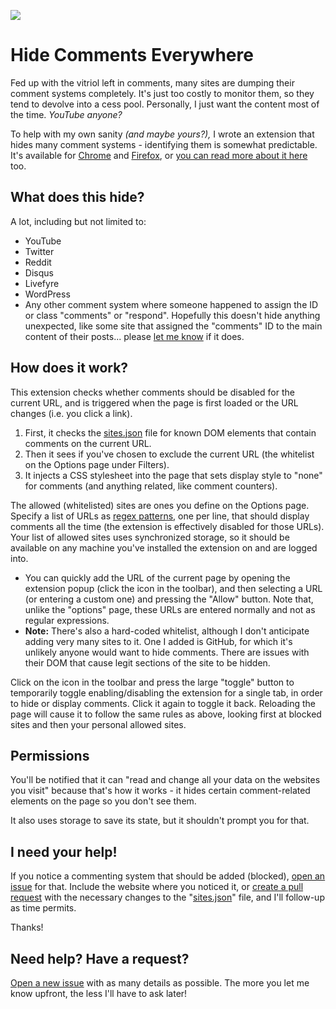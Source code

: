 ![](https://grantwinney.com/content/images/2017/10/Hide-Comments-Everywhere.jpg)

# Hide Comments Everywhere

Fed up with the vitriol left in comments, many sites are dumping their comment systems completely. It's just too costly to monitor them, so they tend to devolve into a cess pool. Personally, I just want the content most of the time. _YouTube anyone?_

To help with my own sanity _(and maybe yours?),_ I wrote an extension that hides many comment systems - identifying them is somewhat predictable. It's available for [Chrome](https://chrome.google.com/webstore/detail/hide-comments/bmhkdngdngchlneelllmdennfpmepbnc) and [Firefox](https://addons.mozilla.org/en-US/firefox/addon/hide-comments-everywhere/), or [you can read more about it here](https://grantwinney.com/hide-comments-everywhere/) too.

## What does this hide?

A lot, including but not limited to:

* YouTube
* Twitter
* Reddit
* Disqus
* Livefyre
* WordPress
* Any other comment system where someone happened to assign the ID or class "comments" or "respond". Hopefully this doesn't hide anything unexpected, like some site that assigned the "comments" ID to the main content of their posts... please [let me know](https://github.com/grantwinney/hide-comments-everywhere/issues/new) if it does.

## How does it work?

This extension checks whether comments should be disabled for the current URL, and is triggered when the page is first loaded or the URL changes (i.e. you click a link).

1. First, it checks the [sites.json](https://github.com/grantwinney/hide-comments-everywhere/blob/master/sites/sites.json) file for known DOM elements that contain comments on the current URL.
2. Then it sees if you've chosen to exclude the current URL (the whitelist on the Options page under Filters).
3. It injects a CSS stylesheet into the page that sets display style to "none" for comments (and anything related, like comment counters).

The allowed (whitelisted) sites are ones you define on the Options page. Specify a list of URLs as [regex patterns](https://developer.mozilla.org/en-US/docs/Web/JavaScript/Guide/Regular_Expressions), one per line, that should display comments all the time (the extension is effectively disabled for those URLs). Your list of allowed sites uses synchronized storage, so it should be available on any machine you've installed the extension on and are logged into.

- You can quickly add the URL of the current page by opening the extension popup (click the icon in the toolbar), and then selecting a URL (or entering a custom one) and pressing the "Allow" button. Note that, unlike the "options" page, these URLs are entered normally and not as regular expressions.
- **Note:** There's also a hard-coded whitelist, although I don't anticipate adding very many sites to it. One I added is GitHub, for which it's unlikely anyone would want to hide comments. There are issues with their DOM that cause legit sections of the site to be hidden.

Click on the icon in the toolbar and press the large "toggle" button to temporarily toggle enabling/disabling the extension for a single tab, in order to hide or display comments. Click it again to toggle it back. Reloading the page will cause it to follow the same rules as above, looking first at blocked sites and then your personal allowed sites.

## Permissions

You'll be notified that it can "read and change all your data on the websites you visit" because that's how it works - it hides certain comment-related elements on the page so you don't see them.

It also uses storage to save its state, but it shouldn't prompt you for that.

## I need your help!

If you notice a commenting system that should be added (blocked), [open an issue](https://github.com/grantwinney/hide-comments-everywhere/issues/new) for that. Include the website where you noticed it, or [create a pull request](https://github.com/grantwinney/hide-comments-everywhere/pulls) with the necessary changes to the "[sites.json](https://github.com/grantwinney/hide-comments-everywhere/blob/master/sites/sites.json)" file, and I'll follow-up as time permits.

Thanks!

## Need help? Have a request?

[Open a new issue](https://github.com/grantwinney/hide-comments-everywhere/issues/new) with as many details as possible. The more you let me know upfront, the less I'll have to ask later!
